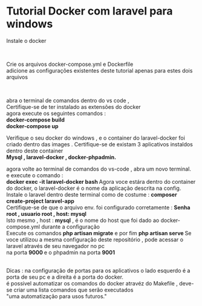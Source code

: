 <h1>Tutorial Docker com laravel para windows</h1>

<p> Instale o docker </p>
</br>
<p> Crie os arquivos docker-compose.yml e Dockerfile </br>
adicione as configurações existentes deste tutorial apenas para estes dois arquivos 
<p>
</br>
<p> abra o terminal de comandos dentro do vs code , </br>
Certifique-se de ter instalado as extensões do docker </br>
agora execute os seguintes comandos : </br>
<strong>docker-compose build </strong> </br>
<strong>docker-compose up </strong> </br>
<p>Verifique o seu docker do windows , e o container do laravel-docker foi </br>
criado dentro das images . Certifique-se de existam 3 aplicativos instaldos dentro deste container </br>
<strong> Mysql , laravel-docker , docker-phpadmin. </strong>

<p> agora volte ao terminal de comandos do vs-code , abra um novo terminal. </br>
e execute o comando : </br>
<strong> docker exec -it laravel-docker bash </strong>
Agora voce estára dentro do container do docker, o laravel-docker é o nome da aplicação descrita na config.</br>
Instale o laravel dentro deste terminal como de costume : <strong>composer create-project laravel-app </strong> </br> 
Certifique-se de que o arquivo env. foi configurado corretamente : <strong> Senha root , usuario root , host: mysql</strong><br>
Isto mesmo , host : <strong>mysql</strong> , é o nome do host que foi dado ao docker-compose.yml durante a configuração</br>
Execute os comandos <strong>php artisan migrate</strong> e por fim <strong> php artisan serve </strong> 
Se voce utilizou a mesma configuração deste repositório , pode acessar o laravel através de seu navegador no pc </br>
na porta <strong>9000 </strong> e o phpadmin na porta <strong>9001</strong> </br></br>

Dicas : na configuração de portas para os aplicativos o lado esquerdo é a porta de seu pc e a direita é a porta do docker.</br>
é possivel automatizar os comandos do docker atravéz do Makefile , deve-se criar uma lista comandos que serão executados </br>
"uma automatização para usos futuros."

<p>
